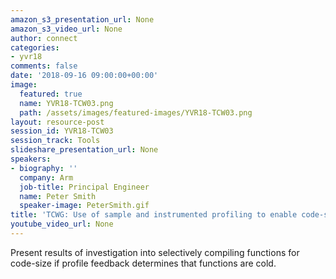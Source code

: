 ```yaml
---
amazon_s3_presentation_url: None
amazon_s3_video_url: None
author: connect
categories:
- yvr18
comments: false
date: '2018-09-16 09:00:00+00:00'
image:
  featured: true
  name: YVR18-TCW03.png
  path: /assets/images/featured-images/YVR18-TCW03.png
layout: resource-post
session_id: YVR18-TCW03
session_track: Tools
slideshare_presentation_url: None
speakers:
- biography: ''
  company: Arm
  job-title: Principal Engineer
  name: Peter Smith
  speaker-image: PeterSmith.gif
title: 'TCWG: Use of sample and instrumented profiling to enable code-size optimizations'
youtube_video_url: None
---
```


Present results of investigation into selectively compiling functions for code-size if profile feedback determines that functions are cold.